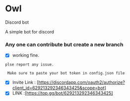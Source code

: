 # Owl
Discord bot

A simple bot for discord

### Any one can contribute but create a new branch

- [x] working fine.
```
plse report any issue.
```

```
 Make sure to paste your bot token in config.json file
```
- [x] Invite Link : [https://discordapp.com/oauth2/authorize?client_id=629213292346343425&scope=bot]
- [x] LINK :[https://top.gg/bot/629213292346343425]
